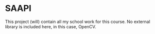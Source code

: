 # SAAPI

This project (will) contain all my school work for this course. No external library is included here, in this case, OpenCV.